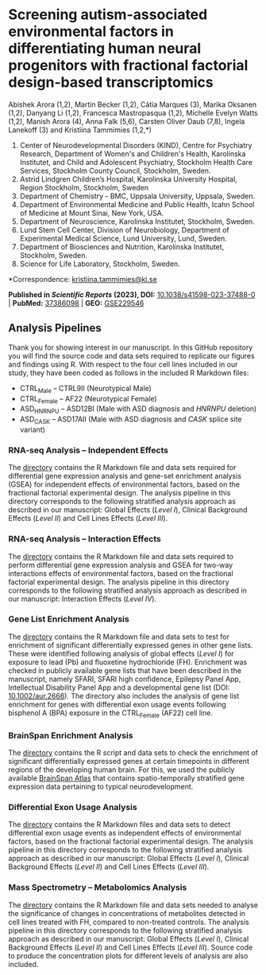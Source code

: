 # Screening autism-associated environmental factors in differentiating human neural progenitors with fractional factorial design-based transcriptomics
Abishek Arora (1,2), Martin Becker (1,2), Cátia Marques (3), Marika Oksanen (1,2), Danyang Li (1,2), Francesca Mastropasqua (1,2), Michelle Evelyn Watts (1,2), Manish Arora (4), Anna Falk (5,6), Carsten Oliver Daub (7,8), Ingela Lanekoff (3) and Kristiina Tammimies (1,2,*)

1.	Center of Neurodevelopmental Disorders (KIND), Centre for Psychiatry Research, Department of Women's and Children's Health, Karolinska Institutet, and Child and Adolescent Psychiatry, Stockholm Health Care Services, Stockholm County Council, Stockholm, Sweden.
2.	Astrid Lindgren Children’s Hospital, Karolinska University Hospital, Region Stockholm, Stockholm, Sweden 
3.	Department of Chemistry - BMC, Uppsala University, Uppsala, Sweden. 
4.	Department of Environmental Medicine and Public Health, Icahn School of Medicine at Mount Sinai, New York, USA. 
5.	Department of Neuroscience, Karolinska Institutet, Stockholm, Sweden. 
6.	Lund Stem Cell Center, Division of Neurobiology, Department of Experimental Medical Science, Lund University, Lund, Sweden. 
7.	Department of Biosciences and Nutrition, Karolinska Institutet, Stockholm, Sweden. 
8.	Science for Life Laboratory, Stockholm, Sweden.

*Correspondence: [kristiina.tammimies@ki.se](mailto:kristiina.tammimies@ki.se)

**Published in *Scientific Reports* (2023), DOI:** [10.1038/s41598-023-37488-0](https://doi.org/10.1038/s41598-023-37488-0) | **PubMed:** [37386098](https://pubmed.ncbi.nlm.nih.gov/37386098/) | **GEO:** [GSE229546](https://www.ncbi.nlm.nih.gov/geo/query/acc.cgi?acc=GSE229546)

## Analysis Pipelines

Thank you for showing interest in our manuscript. In this GitHub repository you will find the source code and data sets required to replicate our figures and findings using R. With respect to the four cell lines included in our study, they have been coded as follows in the included R Markdown files:

- CTRL<sub>Male</sub> – CTRL9II (Neurotypical Male)
- CTRL<sub>Female</sub> – AF22 (Neurotypical Female)
- ASD<sub>HNRNPU</sub> – ASD12BI (Male with ASD diagnosis and *HNRNPU* deletion)
- ASD<sub>CASK</sub> – ASD17AII (Male with ASD diagnosis and *CASK* splice site variant)

### RNA-seq Analysis – Independent Effects

The [directory](RNAseq_Analysis_Levels_I_II_III) contains the R Markdown file and data sets required for differential gene expression analysis and gene-set enrichment analysis (GSEA) for independent effects of environmental factors, based on the fractional factorial experimental design. The analysis pipeline in this directory corresponds to the following stratified analysis approach as described in our manuscript: Global Effects (*Level I*), Clinical Background Effects (*Level II*) and Cell Lines Effects (*Level III*).

### RNA-seq Analysis – Interaction Effects
The [directory](RNAseq_Analysis_Level_IV) contains the R Markdown file and data sets required to perform differential gene expression analysis and GSEA for two-way interactions effects of environmental factors, based on the fractional factorial experimental design. The analysis pipeline in this directory corresponds to the following stratified analysis approach as described in our manuscript: Interaction Effects (*Level IV*).

### Gene List Enrichment Analysis
The [directory](Gene_Enrichment_Analysis) contains the R Markdown file and data sets to test for enrichment of significant differentially expressed genes in other gene lists. These were identified following analysis of global effects (*Level I*) for exposure to lead (Pb) and fluoxetine hydrochloride (FH). Enrichment was checked in publicly available gene lists that have been described in the manuscript, namely SFARI, SFARI high confidence, Epilepsy Panel App, Intellectual Disability Panel App and a developmental gene list (DOI: [10.1002/aur.2666](https://doi.org/10.1002/aur.2666)). The directory also includes the analysis of gene list enrichment for genes with differential exon usage events following bisphenol A (BPA) exposure in the CTRL<sub>Female</sub> (AF22) cell line.

### BrainSpan Enrichment Analysis
The [directory](BrainSpan_Analysis) contains the R script and data sets to check the enrichment of significant differentially expressed genes at certain timepoints in different regions of the developing human brain. For this, we used the publicly available [BrainSpan Atlas](https://www.brainspan.org) that contains spatio-temporally stratified gene expression data pertaining to typical neurodevelopment.

### Differential Exon Usage Analysis
The [directory](DEU_Analysis) contains the R Markdown files and data sets to detect differential exon usage events as independent effects of environmental factors, based on the fractional factorial experimental design. The analysis pipeline in this directory corresponds to the following stratified analysis approach as described in our manuscript: Global Effects (*Level I*), Clinical Background Effects (*Level II*) and Cell Lines Effects (*Level III*).

### Mass Spectrometry – Metabolomics Analysis
The [directory](Metabolomics_Analysis) contains the R Markdown file and data sets needed to analyse the significance of changes in concentrations of metabolites detected in cell lines treated with FH, compared to non-treated controls. The analysis pipeline in this directory corresponds to the following stratified analysis approach as described in our manuscript: Global Effects (*Level I*), Clinical Background Effects (*Level II*) and Cell Lines Effects (*Level III*). Source code to produce the concentration plots for different levels of analysis are also included.
